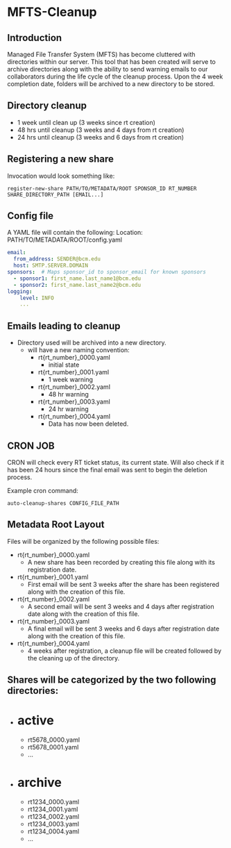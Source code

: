 # MFTS-Cleanup

## Introduction

Managed File Transfer System (MFTS) has become cluttered with directories within our server.
This tool that has been created will serve to archive directories along with the ability to send warning emails to our collaborators during the life cycle of the cleanup process. Upon the 4 week completion date, folders will be archived to a new directory to be stored.


## Directory cleanup
- 1 week until clean up (3 weeks since rt creation)
- 48 hrs until cleanup (3 weeks and 4 days from rt creation)
- 24 hrs until cleanup (3 weeks and 6 days from rt creation)


## Registering a new share

Invocation would look something like:

`register-new-share PATH/TO/METADATA/ROOT SPONSOR_ID RT_NUMBER SHARE_DIRECTORY_PATH [EMAIL...]`


## Config file

A YAML file will contain the following:
Location: PATH/TO/METADATA/ROOT/config.yaml

```yaml
email:
  from_address: SENDER@bcm.edu
  host: SMTP.SERVER.DOMAIN
sponsors:  # Maps sponsor_id to sponsor_email for known sponsors
  - sponsor1: first_name.last_name1@bcm.edu
  - sponsor2: first_name.last_name2@bcm.edu
logging:
    level: INFO
    ...
```

## Emails leading to cleanup

- Directory used will be archived into a new directory.
  - will have a new naming convention:
    - rt{rt_number}_0000.yaml
        -  initial state
    - rt{rt_number}_0001.yaml
        -  1 week warning
    - rt{rt_number}_0002.yaml
        -  48 hr warning
    - rt{rt_number}_0003.yaml
        -  24 hr warning
    - rt{rt_number}_0004.yaml
        -  Data has now been deleted.


## CRON JOB
CRON will check every RT ticket status, its current state. Will also check if it has been 24 hours since the final email was sent to begin the deletion process.

Example cron command:

`auto-cleanup-shares CONFIG_FILE_PATH`

## Metadata Root Layout

Files will be organized by the following possible files:

- rt{rt_number}_0000.yaml
    - A new share has been recorded by creating this file along with its registration date.
- rt{rt_number}_0001.yaml
    - First email will be sent 3 weeks after the share has been registered along with the creation of this file.
- rt{rt_number}_0002.yaml
    - A second email will be sent 3 weeks and 4 days after registration date along with the creation of this file.
- rt{rt_number}_0003.yaml
    - A final email will be sent 3 weeks and 6 days after registration date along with the creation of this file.
- rt{rt_number}_0004.yaml
    - 4 weeks after registration, a cleanup file will be created followed by the cleaning up of the directory.


## Shares will be categorized by the two following directories:

- # active
    - rt5678_0000.yaml
    - rt5678_0001.yaml
    - ...
- # archive
    - rt1234_0000.yaml
    - rt1234_0001.yaml
    - rt1234_0002.yaml
    - rt1234_0003.yaml
    - rt1234_0004.yaml
    - ...
